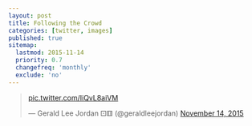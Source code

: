 ```yaml
---
layout: post
title: Following the Crowd
categories: [twitter, images]
published: true
sitemap:
  lastmod: 2015-11-14
  priority: 0.7
  changefreq: 'monthly'
  exclude: 'no'
---
```


<blockquote class="twitter-tweet" lang="en"><p lang="und" dir="ltr"><a href="https://t.co/IiQvL8aiVM">pic.twitter.com/IiQvL8aiVM</a></p>&mdash; Gerald Lee Jordan ⚀⚅ (@geraldleejordan) <a href="https://twitter.com/geraldleejordan/status/665348494014615552">November 14, 2015</a></blockquote>
<script async src="//platform.twitter.com/widgets.js" charset="utf-8"></script>
